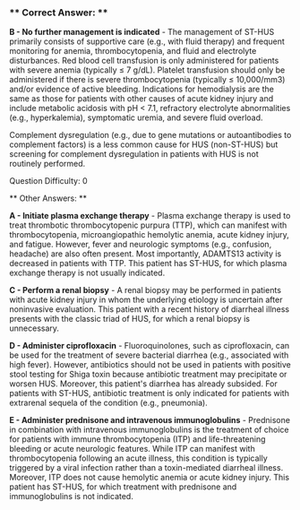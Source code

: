 ### ** Correct Answer: **

**B - No further management is indicated** - The management of ST-HUS primarily consists of supportive care (e.g., with fluid therapy) and frequent monitoring for anemia, thrombocytopenia, and fluid and electrolyte disturbances. Red blood cell transfusion is only administered for patients with severe anemia (typically ≤ 7 g/dL). Platelet transfusion should only be administered if there is severe thrombocytopenia (typically ≤ 10,000/mm3) and/or evidence of active bleeding. Indications for hemodialysis are the same as those for patients with other causes of acute kidney injury and include metabolic acidosis with pH < 7.1, refractory electrolyte abnormalities (e.g., hyperkalemia), symptomatic uremia, and severe fluid overload.

Complement dysregulation (e.g., due to gene mutations or autoantibodies to complement factors) is a less common cause for HUS (non-ST-HUS) but screening for complement dysregulation in patients with HUS is not routinely performed.

Question Difficulty: 0

** Other Answers: **

**A - Initiate plasma exchange therapy** - Plasma exchange therapy is used to treat thrombotic thrombocytopenic purpura (TTP), which can manifest with thrombocytopenia, microangiopathic hemolytic anemia, acute kidney injury, and fatigue. However, fever and neurologic symptoms (e.g., confusion, headache) are also often present. Most importantly, ADAMTS13 activity is decreased in patients with TTP. This patient has ST-HUS, for which plasma exchange therapy is not usually indicated.

**C - Perform a renal biopsy** - A renal biopsy may be performed in patients with acute kidney injury in whom the underlying etiology is uncertain after noninvasive evaluation. This patient with a recent history of diarrheal illness presents with the classic triad of HUS, for which a renal biopsy is unnecessary.

**D - Administer ciprofloxacin** - Fluoroquinolones, such as ciprofloxacin, can be used for the treatment of severe bacterial diarrhea (e.g., associated with high fever). However, antibiotics should not be used in patients with positive stool testing for Shiga toxin because antibiotic treatment may precipitate or worsen HUS. Moreover, this patient's diarrhea has already subsided. For patients with ST-HUS, antibiotic treatment is only indicated for patients with extrarenal sequela of the condition (e.g., pneumonia).

**E - Administer prednisone and intravenous immunoglobulins** - Prednisone in combination with intravenous immunoglobulins is the treatment of choice for patients with immune thrombocytopenia (ITP) and life-threatening bleeding or acute neurologic features. While ITP can manifest with thrombocytopenia following an acute illness, this condition is typically triggered by a viral infection rather than a toxin-mediated diarrheal illness. Moreover, ITP does not cause hemolytic anemia or acute kidney injury. This patient has ST-HUS, for which treatment with prednisone and immunoglobulins is not indicated.

